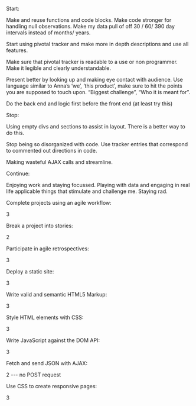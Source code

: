Start:


Make and reuse functions and code blocks.   Make code stronger for handling null observations.   Make my data pull of off 30 / 60/ 390 day intervals instead of months/ years.   


Start using pivotal tracker and make more in depth descriptions and use all features.


Make sure that pivotal tracker is readable to a use or non programmer.   Make it legible and clearly understandable.  


Present better by looking up and making eye contact with audience.   Use language similar to Anna’s ‘we’, ‘this product’, make sure to hit the points you are supposed to touch upon.  “Biggest challenge”, “Who it is meant for”.

Do the back end and logic first before the front end (at least try this)



Stop:


Using empty divs and sections to assist in layout.   There is a better way to do this.  


Stop being so disorganized with code.    Use tracker entries that correspond to commented out directions in code.    


Making wasteful AJAX calls and streamline.  




Continue:


Enjoying work and staying focussed.    Playing with data and engaging in real life applicable things that stimulate and challenge me.   Staying rad.   





Complete projects using an agile workflow:


3


Break a project into stories:


2


Participate in agile retrospectives:

3

Deploy a static site:

3

Write valid and semantic HTML5 Markup:

3

Style HTML elements with CSS:

3

Write JavaScript against the DOM API:

3

Fetch and send JSON with AJAX:

2 ---  no POST request

Use CSS to create responsive pages:

3
